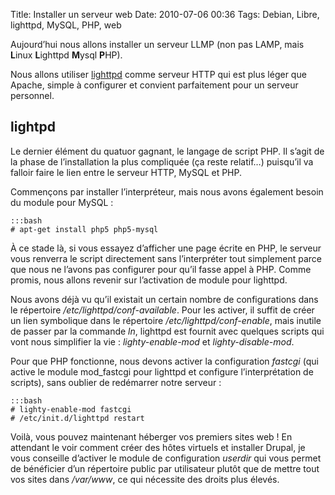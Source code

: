 Title: Installer un serveur web
Date: 2010-07-06 00:36
Tags: Debian, Libre, lighttpd, MySQL, PHP, web

Aujourd’hui nous allons installer un serveur LLMP (non pas LAMP, mais **L**inux
**L**ighttpd **M**ysql **P**HP).

Nous allons utiliser [lighttpd](http://www.lighttpd.net/) comme serveur HTTP qui
est plus léger que Apache, simple à configurer et convient parfaitement pour un
serveur personnel.

lightpd
-------

Le dernier élément du quatuor gagnant, le langage de script PHP. Il s’agit de la
phase de l’installation la plus compliquée (ça reste relatif…) puisqu’il va
falloir faire le lien entre le serveur HTTP, MySQL et PHP.

Commençons par installer l’interpréteur, mais nous avons également besoin du
module pour MySQL :

    :::bash
    # apt-get install php5 php5-mysql

À ce stade là, si vous essayez d’afficher une page écrite en PHP, le serveur
vous renverra le script directement sans l’interpréter tout simplement parce que
nous ne l’avons pas configurer pour qu’il fasse appel à PHP. Comme promis, nous
allons revenir sur l’activation de module pour lighttpd.

Nous avons déjà vu qu’il existait un certain nombre de configurations dans le
répertoire */etc/lighttpd/conf-available*. Pour les activer, il suffit de créer
un lien symbolique dans le répertoire */etc/lighttpd/conf-enable*, mais inutile
de passer par la commande *ln*, lighttpd est fournit avec quelques scripts qui
vont nous simplifier la vie : *lighty-enable-mod* et *lighty-disable-mod*.

Pour que PHP fonctionne, nous devons activer la configuration *fastcgi* (qui
active le module mod\_fastcgi pour lighttpd et configure l’interprétation de
scripts), sans oublier de redémarrer notre serveur :

    :::bash
    # lighty-enable-mod fastcgi
    # /etc/init.d/lighttpd restart

Voilà, vous pouvez maintenant héberger vos premiers sites web ! En attendant le
voir comment créer des hôtes virtuels et installer Drupal, je vous conseille
d’activer le module de configuration *userdir* qui vous permet de bénéficier
d’un répertoire public par utilisateur plutôt que de mettre tout vos sites dans
*/var/www*, ce qui nécessite des droits plus élevés.
